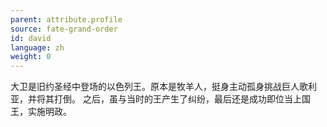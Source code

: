 ```yaml
---
parent: attribute.profile
source: fate-grand-order
id: david
language: zh
weight: 0
---
```


大卫是旧约圣经中登场的以色列王。原本是牧羊人，挺身主动孤身挑战巨人歌利亚，并将其打倒。
之后，虽与当时的王产生了纠纷，最后还是成功即位当上国王，实施明政。
